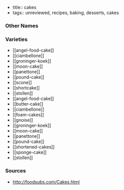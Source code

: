 - title:: cakes
- tags:: unreviewed, recipes, baking, desserts, cakes


### Other Names


### Varieties

* [[angel-food-cake]]
* [[ciambellone]]
* [[groninger-koek]]
* [[moon-cake]]
* [[panettone]]
* [[pound-cake]]
* [[scone]]
* [[shortcake]]
* [[stollen]]
* [[angel-food-cake]]
* [[butter-cake]]
* [[ciambellone]]
* [[foam-cakes]]
* [[gnoise]]
* [[groninger-koek]]
* [[moon-cake]]
* [[panettone]]
* [[pound-cake]]
* [[shortened-cakes]]
* [[sponge-cake]]
* [[stollen]]

### Sources
* http://foodsubs.com/Cakes.html
